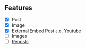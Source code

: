 

## Features

- [x] Post
- [x] Image
- [x] External Embed Post e.g. Youtube
- [ ] Images
- [ ] [Reposts](https://bsky.app/profile/whet.bsky.social/post/3kqkwmhftqk2j)